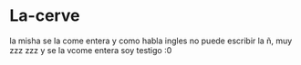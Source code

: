 # La-cerve
la misha se la come entera y como habla ingles no puede escribir la ñ, muy zzz
zzz y se la vcome entera soy testigo :0

